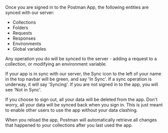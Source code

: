 ---
---
Once you are signed in to the Postman App, the following entities are synced with our server:

* Collections
* Folders
* Requests
* Responses
* Environments
* Global variables

Any operation you do will be synced to the server - adding a request to a collection, or modifying an environment variable.

If your app is in sync with our server, the Sync icon to the left of your name in the top navbar will be green, and say 'In Sync'. If a sync operation is underway, it will say 'Syncing'. If you are not signed in to the app, you will see 'Not in Sync'.

If you choose to sign out, all your data will be deleted from the app. Don't worry, all your data will be synced back when you sign in. This is just meant to enable other users to use the app without your data clashing.

When you reload the app, Postman will automatically retrieve all changes that happened to your collections after you last used the app.